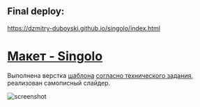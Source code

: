 ## Final deploy:

https://dzmitry-duboyski.github.io/singolo/index.html

 # [Макет - Singolo](https://dzmitry-duboyski.github.io/singolo/index.html)

Выполнена верстка  [шаблона](https://github.com/rolling-scopes-school/tasks/blob/master/tasks/markups/level-2/singolo/singolo.jpg) [согласно технического задания](https://github.com/rolling-scopes-school/tasks/tree/master/tasks/markups/level-2/singolo), реализован самописный слайдер.


![screenshot](./assets/readme.md/singolo.gif)